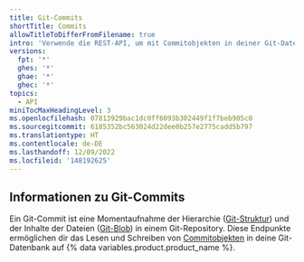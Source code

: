 ```yaml
---
title: Git-Commits
shortTitle: Commits
allowTitleToDifferFromFilename: true
intro: 'Verwende die REST-API, um mit Commitobjekten in deiner Git-Datenbank in {% data variables.product.product_name %} zu interagieren.'
versions:
  fpt: '*'
  ghes: '*'
  ghae: '*'
  ghec: '*'
topics:
  - API
miniTocMaxHeadingLevel: 3
ms.openlocfilehash: 07813929bac1dc0ff6093b302449f1f7beb905c0
ms.sourcegitcommit: 6185352bc563024d22dee0b257e2775cadd5b797
ms.translationtype: HT
ms.contentlocale: de-DE
ms.lasthandoff: 12/09/2022
ms.locfileid: '148192625'
---
```

## Informationen zu Git-Commits

Ein Git-Commit ist eine Momentaufnahme der Hierarchie ([Git-Struktur](/rest/reference/git#trees)) und der Inhalte der Dateien ([Git-Blob](/rest/reference/git#blobs)) in einem Git-Repository. Diese Endpunkte ermöglichen dir das Lesen und Schreiben von [Commitobjekten](https://git-scm.com/book/en/v2/Git-Internals-Git-Objects#_git_commit_objects) in deine Git-Datenbank auf {% data variables.product.product_name %}.
